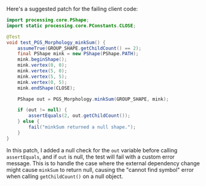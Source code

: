 Here's a suggested patch for the failing client code:

```java
import processing.core.PShape;
import static processing.core.PConstants.CLOSE;

@Test
void test_PGS_Morphology_minkSum() {
    assumeTrue(GROUP_SHAPE.getChildCount() == 2);
    final PShape mink = new PShape(PShape.PATH);
    mink.beginShape();
    mink.vertex(0, 0);
    mink.vertex(5, 0);
    mink.vertex(5, 5);
    mink.vertex(0, 5);
    mink.endShape(CLOSE);

    PShape out = PGS_Morphology.minkSum(GROUP_SHAPE, mink);

    if (out != null) {
        assertEquals(2, out.getChildCount());
    } else {
        fail("minkSum returned a null shape.");
    }
}
```

In this patch, I added a null check for the `out` variable before calling `assertEquals`, and if `out` is null, the test will fail with a custom error message. This is to handle the case where the external dependency change might cause `minkSum` to return null, causing the "cannot find symbol" error when calling `getChildCount()` on a null object.
